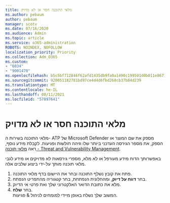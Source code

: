 ```yaml
---
title: מלאי התוכנה חסר או לא מדויק
ms.author: pebaum
author: pebaum
manager: scotv
ms.date: 07/16/2020
ms.audience: Admin
ms.topic: article
ms.service: o365-administration
ROBOTS: NOINDEX, NOFOLLOW
localization_priority: Priority
ms.collection: Adm_O365
ms.custom:
- "6034"
- "9001470"
ms.openlocfilehash: b5c5bf712846f62afd1435db9fa0a1490c199501d0b011e867103516770fcbfd
ms.sourcegitcommit: 920051182781bd97ce4d4d6fbd268cb37b84d239
ms.translationtype: MT
ms.contentlocale: he-IL
ms.lasthandoff: 08/11/2021
ms.locfileid: "57897641"
---
```

# <a name="software-inventory-is-missing-or-inaccurate"></a>מלאי התוכנה חסר או לא מדויק

מלאי התוכנה בשירות ה- ATP של Microsoft Defender מספק את שם המוצר או הספק, את מספר הגירסה העדכני ביותר שלו וזיהה חולשות ופגיעות. לקבלת מידע נוסף, ראה [מלאי תוכנה - Threat and Vulnerability Management](https://docs.microsoft.com/windows/security/threat-protection/microsoft-defender-atp/tvm-software-inventory).

באפשרותך הדוח מידע מעורפל או לא מלא, מספרי גירסאות לא מדויקים או מידע לגבי מלאי תוכנה מותך על-ידי ביצוע שלבים אלה.  

1. פתח את קובץ נשלף התוכנה ובחר את היישום בדף מלאי התוכנה.
2. בחר **דווח על דיוק**, ומהחלונית הנפתחת, בחר קטגוריה מהתפריט הנפתח.
3. מלא את כתובת הדואר האלקטרוני שלך ואת פרטי אי הדיוק.
4. בחר **שלח**.</br>
    המשוב שלך נשלח באופן מיידי למומחים לניהול & פגיעות.